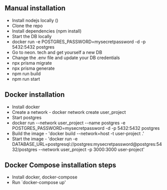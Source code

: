 ## Manual installation
- Install nodejs locally ()
- Clone the repo
- Install dependencies (npm install)
- Start the DB locally
- docker run -e POSTGRES_PASSWORD=mysecretpassword -d -p 5432:5432 postgres
- Go to neon. tech and get yourself a new DB
- Change the .env file and update your DB credentials
- npx prisma migrate
- npx prisma generate
- npm run build
- npm run start

## Docker installation
- Install docker
- Create a network - docker network create user_project
- Start postgres
- docker run --network user_project --name postgres -e POSTGRES_PASSWORD=mysecretpassword -d -p
5432:5432 postgres
- Build the image - 'docker build --network=host -t user-project .'
- Start the image - 'docker run -e DATABASE_URL=postgresql://postgres:mysecretpassword@postgres:5432/postgres --network user_project -p 3000:3000 user-project'

## Docker Compose installation steps
- Install docker, docker-compose
- Run `docker-compose up'